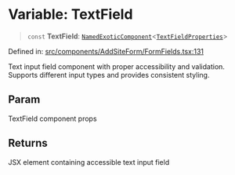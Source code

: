 # Variable: TextField

> `const` **TextField**: [`NamedExoticComponent`](https://github.com/DefinitelyTyped/DefinitelyTyped/blob/1a60e1b9a9062ff9c48c681ca3d8b6f717b616b9/types/react/index.d.ts#L571)\<[`TextFieldProperties`](../interfaces/TextFieldProperties.md)\>

Defined in: [src/components/AddSiteForm/FormFields.tsx:131](https://github.com/Nick2bad4u/Uptime-Watcher/blob/dca5483e793478722cd3e6e125cafcec5fc771f0/src/components/AddSiteForm/FormFields.tsx#L131)

Text input field component with proper accessibility and validation.
Supports different input types and provides consistent styling.

## Param

TextField component props

## Returns

JSX element containing accessible text input field
